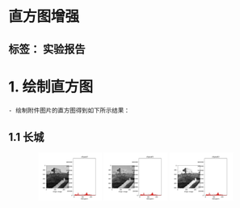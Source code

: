 # 直方图增强

标签： 实验报告
---

# 1. 绘制直方图
    - 绘制附件图片的直方图得到如下所示结果：
## 1.1 长城
<div align="center">
  <img src="https://github.com/James0618/Images/blob/master/Content_2/task1/citywall.jpg?raw=True" width="25%" height="25%">
  <img src="https://github.com/James0618/Images/blob/master/Content_2/task1/citywall1.jpg?raw=True" width="25%" height="25%">
  <img src="https://github.com/James0618/Images/blob/master/Content_2/task1/citywall2.jpg?raw=True" width="25%" height="25%">
</div>


